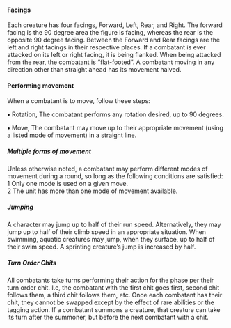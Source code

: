 #### Facings
Each creature has four facings, Forward, Left, Rear, and Right. The forward facing is the 90 degree area the figure is facing, whereas the rear is the opposite 90 degree facing. Between the Forward and Rear facings are the left and right facings in their respective places. If a combatant is ever attacked on its left or right facing, it is being flanked. When being attacked from the rear, the combatant is “flat-footed”. A combatant moving in any direction other than straight ahead has its movement halved.

#### Performing movement
When a combatant is to move, follow these steps:

 **•** Rotation, The combatant performs any rotation desired, up to 90 degrees.
 
 **•** Move, The combatant may move up to their appropriate movement (using a listed mode of movement) in a straight line.

##### Multiple forms of movement
Unless otherwise noted, a combatant may perform different modes of movement during a round, so long as the following conditions are satisfied:  
    1 Only one mode is used on a given move.  
    2 The unit has more than one mode of movement available.

##### Jumping
A character may jump up to half of their run speed. Alternatively, they may jump up to half of their climb speed in an appropriate situation. When swimming, aquatic creatures may jump, when they surface, up to half of their swim speed. A sprinting creature’s jump is increased by half.

##### Turn Order Chits
All combatants take turns performing their action for the phase per their turn order chit. I.e, the combatant with the first chit goes first, second chit follows them, a third chit follows them, etc.
Once each combatant has their chit, they cannot be swapped except by the effect of rare abilities or the tagging action.
If a combatant summons a creature, that creature can take its turn after the summoner, but before the next combatant with a chit.
